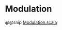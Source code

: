 # Modulation

@@snip [Modulation.scala](../../../../../example/src/main/scala/ocaps/example/Modulation.scala)
